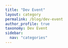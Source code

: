 ```yaml
---
title: "Dev Event"
layout: category
permalink: /blog/dev-event
author_profile: true
taxonomy: Dev Event
sidebar:
  nav: "categories"
---
```

